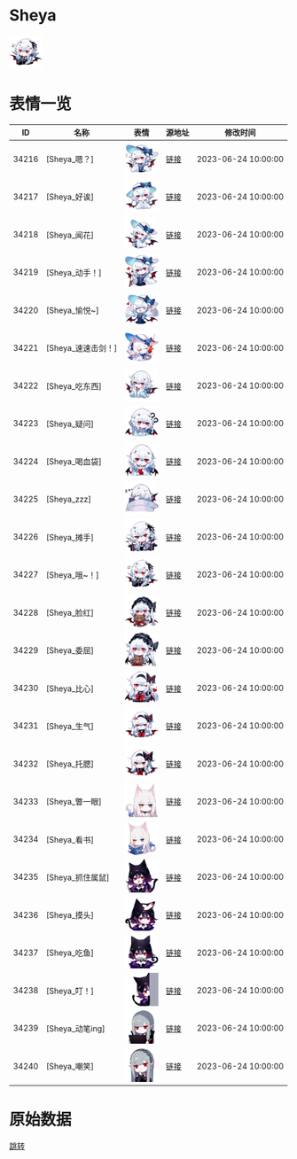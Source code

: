 # Sheya

<img src="./cover.png" height="60" alt="cover" />

# 表情一览

|ID|名称|表情|源地址|修改时间|
|----|----|----|----|----|
|34216|[Sheya_嗯？]|<img src="./pic/034216_%5BSheya_嗯？%5D.png" height="60" alt="嗯？"/>|[链接](https://i0.hdslb.com/bfs/garb/f4afbde22038a82470bde1a2fde9eb092577f42e.png)|2023-06-24 10:00:00|
|34217|[Sheya_好诶]|<img src="./pic/034217_%5BSheya_好诶%5D.png" height="60" alt="好诶"/>|[链接](https://i0.hdslb.com/bfs/garb/d7f16819431163f4a229dc0843b2341a2e1697de.png)|2023-06-24 10:00:00|
|34218|[Sheya_闻花]|<img src="./pic/034218_%5BSheya_闻花%5D.png" height="60" alt="闻花"/>|[链接](https://i0.hdslb.com/bfs/garb/ce865f495d26c62fea59ed1ad4e7431e093fb0ad.png)|2023-06-24 10:00:00|
|34219|[Sheya_动手！]|<img src="./pic/034219_%5BSheya_动手！%5D.png" height="60" alt="动手！"/>|[链接](https://i0.hdslb.com/bfs/garb/2b2762a81198ddc25f76105e2f1e9ca35dec20a5.png)|2023-06-24 10:00:00|
|34220|[Sheya_愉悦~]|<img src="./pic/034220_%5BSheya_愉悦~%5D.png" height="60" alt="愉悦~"/>|[链接](https://i0.hdslb.com/bfs/garb/e9606686d1d9686df741667f06fa5d5eb3cb5dc3.png)|2023-06-24 10:00:00|
|34221|[Sheya_速速击剑！]|<img src="./pic/034221_%5BSheya_速速击剑！%5D.png" height="60" alt="速速击剑！"/>|[链接](https://i0.hdslb.com/bfs/garb/66b98b8028caaee2c10bd3af5464549f45f765a4.png)|2023-06-24 10:00:00|
|34222|[Sheya_吃东西]|<img src="./pic/034222_%5BSheya_吃东西%5D.png" height="60" alt="吃东西"/>|[链接](https://i0.hdslb.com/bfs/garb/5024459661dbbb5a1e9745149ffd01fa3d2e2928.png)|2023-06-24 10:00:00|
|34223|[Sheya_疑问]|<img src="./pic/034223_%5BSheya_疑问%5D.png" height="60" alt="疑问"/>|[链接](https://i0.hdslb.com/bfs/garb/7f0295eae7680a946156ce4daa425dc28d3e9650.png)|2023-06-24 10:00:00|
|34224|[Sheya_喝血袋]|<img src="./pic/034224_%5BSheya_喝血袋%5D.png" height="60" alt="喝血袋"/>|[链接](https://i0.hdslb.com/bfs/garb/643a53304cfa10e74019d1d755c496755aeef3d7.png)|2023-06-24 10:00:00|
|34225|[Sheya_zzz]|<img src="./pic/034225_%5BSheya_zzz%5D.png" height="60" alt="zzz"/>|[链接](https://i0.hdslb.com/bfs/garb/5a5067057c044a2a7b4329fa91a579d8b7a82285.png)|2023-06-24 10:00:00|
|34226|[Sheya_摊手]|<img src="./pic/034226_%5BSheya_摊手%5D.png" height="60" alt="摊手"/>|[链接](https://i0.hdslb.com/bfs/garb/9aaefeae4b725d216955d89ca8d11cdba9eafefa.png)|2023-06-24 10:00:00|
|34227|[Sheya_哦~！]|<img src="./pic/034227_%5BSheya_哦~！%5D.png" height="60" alt="哦~！"/>|[链接](https://i0.hdslb.com/bfs/garb/3a8ec0cb202753130f2b1a2b6582fce34bcc1657.png)|2023-06-24 10:00:00|
|34228|[Sheya_脸红]|<img src="./pic/034228_%5BSheya_脸红%5D.png" height="60" alt="脸红"/>|[链接](https://i0.hdslb.com/bfs/garb/3e1b1fc6171109592ea398ae3379d748bf1205b6.png)|2023-06-24 10:00:00|
|34229|[Sheya_委屈]|<img src="./pic/034229_%5BSheya_委屈%5D.png" height="60" alt="委屈"/>|[链接](https://i0.hdslb.com/bfs/garb/a0e08952d9ff1ac13839148878ed179ec0bc41ad.png)|2023-06-24 10:00:00|
|34230|[Sheya_比心]|<img src="./pic/034230_%5BSheya_比心%5D.png" height="60" alt="比心"/>|[链接](https://i0.hdslb.com/bfs/garb/389f8ac6c535120b93a53bb45d1360748dab904f.png)|2023-06-24 10:00:00|
|34231|[Sheya_生气]|<img src="./pic/034231_%5BSheya_生气%5D.png" height="60" alt="生气"/>|[链接](https://i0.hdslb.com/bfs/garb/418cbcd3a8d7515597edfcdf59098175e20d7f42.png)|2023-06-24 10:00:00|
|34232|[Sheya_托腮]|<img src="./pic/034232_%5BSheya_托腮%5D.png" height="60" alt="托腮"/>|[链接](https://i0.hdslb.com/bfs/garb/9843602ca5e66256a88e3a8c23108321be1573e4.png)|2023-06-24 10:00:00|
|34233|[Sheya_瞥一眼]|<img src="./pic/034233_%5BSheya_瞥一眼%5D.png" height="60" alt="瞥一眼"/>|[链接](https://i0.hdslb.com/bfs/garb/dc7d9c267aaf377cfcbf5a0c1daf07cf60e62e53.png)|2023-06-24 10:00:00|
|34234|[Sheya_看书]|<img src="./pic/034234_%5BSheya_看书%5D.png" height="60" alt="看书"/>|[链接](https://i0.hdslb.com/bfs/garb/62a84baf173421a02c11719e455cf5f8e56f0fbb.png)|2023-06-24 10:00:00|
|34235|[Sheya_抓住属鼠]|<img src="./pic/034235_%5BSheya_抓住属鼠%5D.png" height="60" alt="抓住属鼠"/>|[链接](https://i0.hdslb.com/bfs/garb/a7237710ea4f34f418446cdd18b3543c44d4ef1b.png)|2023-06-24 10:00:00|
|34236|[Sheya_摸头]|<img src="./pic/034236_%5BSheya_摸头%5D.png" height="60" alt="摸头"/>|[链接](https://i0.hdslb.com/bfs/garb/6b41763395e4fe85abb656fe20db283a26fcfd38.png)|2023-06-24 10:00:00|
|34237|[Sheya_吃鱼]|<img src="./pic/034237_%5BSheya_吃鱼%5D.png" height="60" alt="吃鱼"/>|[链接](https://i0.hdslb.com/bfs/garb/9ab639bdc77ff5b16a1fc98942ffa2de9785aa42.png)|2023-06-24 10:00:00|
|34238|[Sheya_叮！]|<img src="./pic/034238_%5BSheya_叮！%5D.png" height="60" alt="叮！"/>|[链接](https://i0.hdslb.com/bfs/garb/883cf4030c3f29a5eff5d8965af5131950eced9f.png)|2023-06-24 10:00:00|
|34239|[Sheya_动笔ing]|<img src="./pic/034239_%5BSheya_动笔ing%5D.png" height="60" alt="动笔ing"/>|[链接](https://i0.hdslb.com/bfs/garb/f6584ce68a37b37516a0bacefc91db02be440663.png)|2023-06-24 10:00:00|
|34240|[Sheya_嘲笑]|<img src="./pic/034240_%5BSheya_嘲笑%5D.png" height="60" alt="嘲笑"/>|[链接](https://i0.hdslb.com/bfs/garb/fde66f4ceb7c076bc5da05265111a8543ed02ac0.png)|2023-06-24 10:00:00|

# 原始数据

[跳转](./raw.json)

